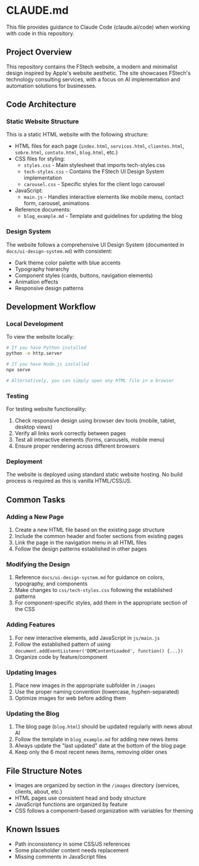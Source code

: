 # CLAUDE.md

This file provides guidance to Claude Code (claude.ai/code) when working with code in this repository.

## Project Overview

This repository contains the FStech website, a modern and minimalist design inspired by Apple's website aesthetic. The site showcases FStech's technology consulting services, with a focus on AI implementation and automation solutions for businesses.

## Code Architecture

### Static Website Structure

This is a static HTML website with the following structure:

- HTML files for each page (`index.html`, `servicos.html`, `clientes.html`, `sobre.html`, `contato.html`, `blog.html`, etc.)
- CSS files for styling:
  - `styles.css` - Main stylesheet that imports tech-styles.css
  - `tech-styles.css` - Contains the FStech UI Design System implementation
  - `carousel.css` - Specific styles for the client logo carousel
- JavaScript:
  - `main.js` - Handles interactive elements like mobile menu, contact form, carousel, animations
- Reference documents:
  - `blog_example.md` - Template and guidelines for updating the blog

### Design System

The website follows a comprehensive UI Design System (documented in `docs/ui-design-system.md`) with consistent:

- Dark theme color palette with blue accents
- Typography hierarchy
- Component styles (cards, buttons, navigation elements)
- Animation effects
- Responsive design patterns

## Development Workflow

### Local Development

To view the website locally:

```bash
# If you have Python installed
python -m http.server

# If you have Node.js installed
npx serve

# Alternatively, you can simply open any HTML file in a browser
```

### Testing

For testing website functionality:

1. Check responsive design using browser dev tools (mobile, tablet, desktop views)
2. Verify all links work correctly between pages
3. Test all interactive elements (forms, carousels, mobile menu)
4. Ensure proper rendering across different browsers

### Deployment

The website is deployed using standard static website hosting. No build process is required as this is vanilla HTML/CSS/JS.

## Common Tasks

### Adding a New Page

1. Create a new HTML file based on the existing page structure
2. Include the common header and footer sections from existing pages
3. Link the page in the navigation menu in all HTML files
4. Follow the design patterns established in other pages

### Modifying the Design

1. Reference `docs/ui-design-system.md` for guidance on colors, typography, and components
2. Make changes to `css/tech-styles.css` following the established patterns
3. For component-specific styles, add them in the appropriate section of the CSS

### Adding Features

1. For new interactive elements, add JavaScript in `js/main.js`
2. Follow the established pattern of using `document.addEventListener('DOMContentLoaded', function() {...})`
3. Organize code by feature/component

### Updating Images

1. Place new images in the appropriate subfolder in `/images`
2. Use the proper naming convention (lowercase, hyphen-separated)
3. Optimize images for web before adding them

### Updating the Blog

1. The blog page (`blog.html`) should be updated regularly with news about AI
2. Follow the template in `blog_example.md` for adding new news items
3. Always update the "last updated" date at the bottom of the blog page
4. Keep only the 6 most recent news items, removing older ones

## File Structure Notes

- Images are organized by section in the `/images` directory (services, clients, about, etc.)
- HTML pages use consistent head and body structure
- JavaScript functions are organized by feature
- CSS follows a component-based organization with variables for theming

## Known Issues

- Path inconsistency in some CSS/JS references
- Some placeholder content needs replacement
- Missing comments in JavaScript files